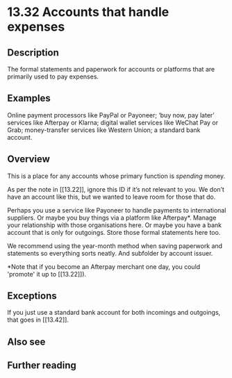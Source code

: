 # 13.32 Accounts that handle expenses

## Description

The formal statements and paperwork for accounts or platforms that are primarily used to pay expenses.

## Examples

Online payment processors like PayPal or Payoneer; ‘buy now, pay later’ services like Afterpay or Klarna; digital wallet services like WeChat Pay or Grab; money-transfer services like Western Union; a standard bank account.

## Overview

This is a place for any accounts whose primary function is _spending_ money.

As per the note in [[13.22]], ignore this ID if it’s not relevant to you. We don’t have an account like this, but we wanted to leave room for those that do.

Perhaps you use a service like Payoneer to handle payments to international suppliers. Or maybe you buy things via a platform like Afterpay\*. Manage your relationship with those organisations here. Or maybe you have a bank account that is only for outgoings. Store those formal statements here too.

We recommend using the year-month method when saving paperwork and statements so everything sorts neatly. And subfolder by account issuer.

\*Note that if you become an Afterpay merchant one day, you could 'promote' it up to [[13.22]]).

## Exceptions

If you just use a standard bank account for both incomings and outgoings, that goes in [[13.42]].

## Also see

## Further reading

